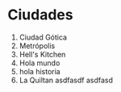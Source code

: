 # Ciudades

1. Ciudad Gótica
2. Metrópolis
3. Hell's Kitchen
4. Hola mundo
5. hola historia
6. La Quiltan
asdfasdf
asdfasd
